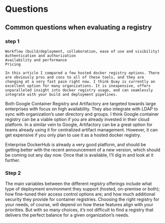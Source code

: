 # Questions 

<!-- MACRO{toc|section=0|fromDepth=0|toDepth=3} -->


##  Common questions when evaluating a registry

### step 1 

    Workflow (build/deployment, collaboration, ease of use and visibility)
    Authentication and authorization
    Availability and performance
    Pricing

	In this article I compared a few hosted docker registry options. There are obviously pros and cons to all of these tools, and they are changing at a very fast pace right now. I think Quay is currently an excellent option for many organizations. It is inexpensive, offers unparalleled insight into docker registry usage, and can seamlessly integrate with your build and deployment pipelines.

Both Google Container Registry and Artifactory are targeted towards large enterprises with focus on high availability. They also integrate with LDAP to sync with organization’s user directory and groups. I think Google container registry can be a viable option if you are already invested in their cloud platform. In a similar vein to Google, Artifactory can be a great option for teams already using it for centralized artifact management. However, it can get expensive if you only plan to use it as a hosted docker registry.

Enterprise DockerHub is already a very good platform, and should be getting better with the recent announcement of a new version, which should be coming out any day now. Once that is available, I’ll dig in and look at it further.

### Step 2 

The main variables between the different registry offerings include what type of deployment environment they support (hosted, on-premise or both); how fine-tuned their access control options are; and how much additional security they provide for container registries. Choosing the right registry for your needs, of course, will depend on how these features align with your priorities. But with so many choices, it’s not difficult to find a registry that delivers the perfect balance for a given organization’s needs.